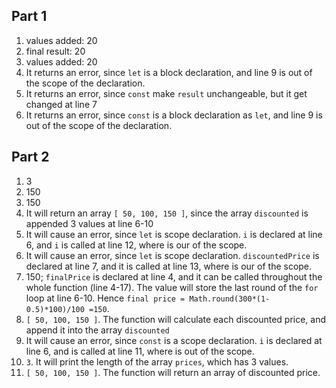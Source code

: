 ## Part 1
1. values added: 20 
2. final result: 20
3. values added: 20
4. It returns an error, since `let` is a block declaration, and line 9 is out of the scope of the declaration.
5. It returns an error, since `const` make `result` unchangeable, but it get changed at line 7
6. It returns an error, since `const` is a block declaration as `let`, and line 9 is out of the scope of the declaration.
## Part 2
1. 3
2. 150
3. 150
4. It will return an array `[ 50, 100, 150 ]`, since the array `discounted` is appended 3 values at line 6-10
5. It will cause an error, since `let` is scope declaration. `i` is declared at line 6, and `i` is called at line 12,
   where is our of the scope.
6. It will cause an error, since `let` is scope declaration. `discountedPrice` is declared at line 7, and it is called
   at line 13, where is our of the scope.
7. 150; `finalPrice` is declared at line 4, and it can be called throughout the whole function (line 4-17). The value
   will store the last round of the `for` loop at line 6-10. Hence `final price = Math.round(300*(1-0.5)*100)/100 =150`.
8. `[ 50, 100, 150 ]`. The function will calculate each discounted price, and append it into the array `discounted`
9. It will cause an error, since `const` is a scope declaration. `i` is declared at line 6, and is called at line 11, where is out of the scope.
10. `3`. It will print the length of the array `prices`, which has 3 values.
11. `[ 50, 100, 150 ]`. The function will return an array of discounted price. 



